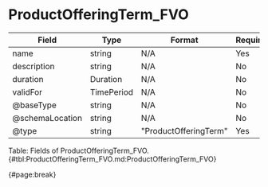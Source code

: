 <!--
    ATTENTION: This file was generated via gradle!
               Do NOT manually edit this file! Any such changes will be overwritten!
-->

# ProductOfferingTerm_FVO

| Field | Type | Format | Required |
| ------- | ------- | ------- | --- |
| name | string | N/A | Yes |
| description | string | N/A | No |
| duration | Duration | N/A | No |
| validFor | TimePeriod | N/A | No |
| @baseType | string | N/A | No |
| @schemaLocation | string | N/A | No |
| @type | string | "ProductOfferingTerm" | Yes |

Table: Fields of ProductOfferingTerm_FVO. {#tbl:ProductOfferingTerm_FVO.md:ProductOfferingTerm_FVO}

{#page:break}
